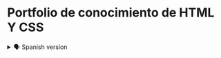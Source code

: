 # Portfolio de conocimiento de HTML Y CSS

<details>
    <summary>🗣️ Spanish version</summary>

<details>

<details>

![](https://github.com/diegudeveloper/Projects_html_css/blob/gh-pages/Assets/PC.png)

</details>


## Welcome! 👋

Gracias por tomarte el tiempo para observar, analizar y sobre todo realizar críticas constructivas.

[Portafolio HTML y CSS](https://diegudeveloper.github.io/Projects_html_css/) es el resultado de mis habilidades adquiridas en los diferentes cursos tomados en distintas plataformas online, por ende, me considero una persona autodidacta y con muchas ganas de aprender y de convertirme en un gran Fronted Developer. 

Tus comentarios, observaciones y críticas me ayudaran a afianzar mis conocimientos y a su vez obtener buenas bases para futuros proyectos con HTML y CSS.

**Toma en cuenta que estos son mis primeros proyectos después de realizar una serie de cursos y no tengo la experiencia que se amerita para tener unas buenas prácticas, por tal motivo, seguro encontraras algunos errores de códigos que seguramente pueden ser mejorados.**

## El Portafolio. 🗂️

El Portafolio consta de 14 proyectos, en ellos solo se utiliza Html y Css puro.

Todos los proyectos se comenzaron a elaborar después de realizar 4 cursos de Html Y Css (Introducción a la Web). Algunos de estos cursos fueron tomado de plataformas como: Youtube, Platzi, Edteam y Código facilito. 

## ¿Como Puedes Ayudarme? 🙋‍♂️

En cada uno de los proyectos podrás ver los enlaces tanto del Github Page como del Archivo Readme. Desde ahí podrás realizar todas las críticas necesarias para poder mejorar tanto el proyecto como mis habilidades y conocimientos para las buenas prácticas.

## Tus Criticas Constructivas ✍️

No dudes en mencionar como puedo mejorar mis estructuras con html y sobre todo mi diseño con Css.

Debes recordar que soy un aprendiz junior y que no poseo experiencia alguna, sin embargo, estoy abierto a toda clase de mejora y sobre todo de aprendizaje.



## Implementando mi Proyecto 📥📤

Te comento que mi portafolio esta alojado en:

- [Github Pages] (https://diegudeveloper.github.io/Projects_html_css/)

- [Github Readme] (https://github.com/diegudeveloper/Projects_html_css)

Y mis Proyectos en:

- [Replit] (https://replit.com/repls)

## Proyectos 🗃️

    - Proyecto01 Web Curso
        <details>
            <summary>🖥 Desktop version</summary>

        ![](https://github.com/diegudeveloper/Projects_html_css/blob/gh-pages/Proyectos/Proyecto1desktop.png)

        </details>

        <details>
            <summary>📱 Mobile version</summary>
            
        ![](https://github.com/diegudeveloper/Projects_html_css/blob/gh-pages/Proyectos/Proyecto1movil.jpg)

        </details>

    - Proyecto02 Web Restaurant

        <details>
            <summary>🖥 Desktop version</summary>

        ![](https://github.com/diegudeveloper/Projects_html_css/blob/gh-pages/Proyectos/Proyecto2desktop.png)

        </details>

        <details>
            <summary>📱 Mobile version</summary>
            
        ![](https://github.com/diegudeveloper/Projects_html_css/blob/gh-pages/Proyectos/Proyecto2movil.png)

        </details>

    - Proyecto03 Web Headphones

        <details>
            <summary>🖥 Desktop version</summary>

        ![](https://github.com/diegudeveloper/Projects_html_css/blob/gh-pages/Proyectos/Proyecto3desktop.png)

        </details>

        <details>
            <summary>📱 Mobile version</summary>
            
        ![](https://github.com/diegudeveloper/Projects_html_css/blob/gh-pages/Proyectos/Proyecto3movil.png)

        </details>

    - Proyecto04 Web Minimalista

        <details>
            <summary>🖥 Desktop version</summary>

        ![](https://github.com/diegudeveloper/Projects_html_css/blob/gh-pages/Proyectos/Proyecto4desktop.png)

        </details>

        <details>
            <summary>📱 Mobile version</summary>
            
        ![](https://github.com/diegudeveloper/Projects_html_css/blob/gh-pages/Proyectos/Proyecto4movil.png)

        </details>

    - Proyecto05 Web Digital Marketink

        <details>
            <summary>🖥 Desktop version</summary>

        ![](https://github.com/diegudeveloper/Projects_html_css/blob/gh-pages/Proyectos/Proyecto5desktop.png)

        </details>

        <details>
            <summary>📱 Mobile version</summary>
            
        ![](https://github.com/diegudeveloper/Projects_html_css/blob/gh-pages/Proyectos/Proyecto5movil.png)

        </details>

    - Proyecto06 Web Genesis

        <details>
            <summary>🖥 Desktop version</summary>

        ![](https://github.com/diegudeveloper/Projects_html_css/blob/gh-pages/Proyectos/Proyecto6desktop.png)

        </details>

        <details>
            <summary>📱 Mobile version</summary>
            
        ![](https://github.com/diegudeveloper/Projects_html_css/blob/gh-pages/Proyectos/Proyecto6movil.png)

        </details>

    - Proyecto07 Landing Pages

        <details>
            <summary>🖥 Desktop version</summary>

        ![](https://github.com/diegudeveloper/Projects_html_css/blob/gh-pages/Proyectos/Proyecto7desktop.png)

        </details>

        <details>
            <summary>📱 Mobile version</summary>
            
        ![](https://github.com/diegudeveloper/Projects_html_css/blob/gh-pages/Proyectos/Proyecto7movil.png)

        </details>

    - Proyecto08 Grid

        <details>
            <summary>🖥 Desktop version</summary>

        ![](https://github.com/diegudeveloper/Projects_html_css/blob/gh-pages/Proyectos/Proyecto8desktop.png)

        </details>

        <details>
            <summary>📱 Mobile version</summary>
            
        ![](https://github.com/diegudeveloper/Projects_html_css/blob/gh-pages/Proyectos/Proyecto8movil.png)

        </details>

    - Proyecto09 Responsive Menu

        <details>
            <summary>🖥 Desktop version</summary>

        ![](https://github.com/diegudeveloper/Projects_html_css/blob/gh-pages/Proyectos/Proyecto9desktop.png)

        </details>

        <details>
            <summary>📱 Mobile version</summary>
            
        ![](https://github.com/diegudeveloper/Projects_html_css/blob/gh-pages/Proyectos/Proyecto9movil.png)

        </details>

    - Proyecto10 Filtro

        <details>
            <summary>🖥 Desktop version</summary>

        ![](https://github.com/diegudeveloper/Projects_html_css/blob/gh-pages/Proyectos/Proyecto10desktop.png)

        </details>

        <details>
            <summary>📱 Mobile version</summary>
            
        ![](https://github.com/diegudeveloper/Projects_html_css/blob/gh-pages/Proyectos/Proyecto10movil.png)

        </details>

    - Proyecto11 Menu Animado

        <details>
            <summary>🖥 Desktop version</summary>

        ![](https://github.com/diegudeveloper/Projects_html_css/blob/gh-pages/Proyectos/Proyecto11Desktop.png)

        </details>

        <details>
            <summary>📱 Mobile version</summary>
            
        ![](https://github.com/diegudeveloper/Projects_html_css/blob/gh-pages/Proyectos/Proyecto11movil.png)

        </details>

    - Proyecto12 Desafio Card

        <details>
            <summary>🖥 Desktop version</summary>

        ![](https://github.com/diegudeveloper/Projects_html_css/blob/gh-pages/Proyectos/Proyecto12desktop.jpg)

        </details>

        <details>
            <summary>📱 Mobile version</summary>
            
        ![](https://github.com/diegudeveloper/Projects_html_css/blob/gh-pages/Proyectos/Proyecto12movil.jpg)

        </details>

    - Proyecto13 Desafio Card Component

        <details>
            <summary>🖥 Desktop version</summary>

        ![](https://github.com/diegudeveloper/Projects_html_css/blob/gh-pages/Proyectos/Proyecto13Desktop.jpg)

        </details>

        <details>
            <summary>📱 Mobile version</summary>
            
        ![](https://github.com/diegudeveloper/Projects_html_css/blob/gh-pages/Proyectos/Proyecto13movil.jpg)

        </details>

    ## ¡Ayudame a Mejorar! 🚀

</details>